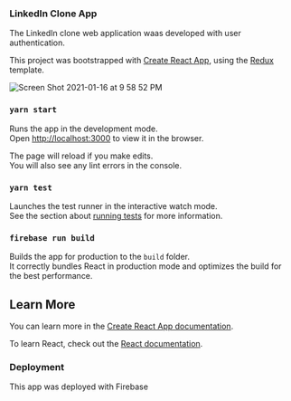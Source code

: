 
### LinkedIn Clone App

The LinkedIn clone web application waas developed with user authentication.

This project was bootstrapped with [Create React App](https://github.com/facebook/create-react-app), using the [Redux](https://redux.js.org/) template.

![Screen Shot 2021-01-16 at 9 58 52 PM](https://user-images.githubusercontent.com/59614789/104829848-1056a180-5846-11eb-982a-efe4e7f01d75.png)

### `yarn start`

Runs the app in the development mode.<br />
Open [http://localhost:3000](http://localhost:3000) to view it in the browser.

The page will reload if you make edits.<br />
You will also see any lint errors in the console.

### `yarn test`

Launches the test runner in the interactive watch mode.<br />
See the section about [running tests](https://facebook.github.io/create-react-app/docs/running-tests) for more information.

### `firebase run build`

Builds the app for production to the `build` folder.<br />
It correctly bundles React in production mode and optimizes the build for the best performance.

## Learn More

You can learn more in the [Create React App documentation](https://facebook.github.io/create-react-app/docs/getting-started).

To learn React, check out the [React documentation](https://reactjs.org/).

### Deployment

This app was deployed with Firebase

